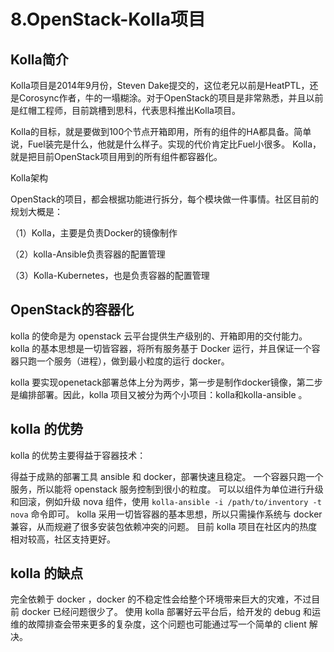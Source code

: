 # 8.OpenStack-Kolla项目


## Kolla简介
Kolla项目是2014年9月份，Steven Dake提交的，这位老兄以前是HeatPTL，还是Corosync作者，牛的一塌糊涂。对于OpenStack的项目是非常熟悉，并且以前是红帽工程师，目前跳槽到思科，代表思科推出Kolla项目。

Kolla的目标，就是要做到100个节点开箱即用，所有的组件的HA都具备。简单说，Fuel装完是什么，他就是什么样子。实现的代价肯定比Fuel小很多。
Kolla，就是把目前OpenStack项目用到的所有组件都容器化。

Kolla架构

OpenStack的项目，都会根据功能进行拆分，每个模块做一件事情。社区目前的规划大概是：

（1）Kolla，主要是负责Docker的镜像制作


（2）kolla-Ansible负责容器的配置管理


（3）Kolla-Kubernetes，也是负责容器的配置管理


## OpenStack的容器化

kolla 的使命是为 openstack 云平台提供生产级别的、开箱即用的交付能力。kolla 的基本思想是一切皆容器，将所有服务基于 Docker 运行，并且保证一个容器只跑一个服务（进程），做到最小粒度的运行 docker。

kolla 要实现openetack部署总体上分为两步，第一步是制作docker镜像，第二步是编排部署。因此，kolla 项目又被分为两个小项目：kolla和kolla-ansible 。



## kolla 的优势

kolla 的优势主要得益于容器技术：

得益于成熟的部署工具 ansible 和 docker，部署快速且稳定。
一个容器只跑一个服务，所以能将 openstack 服务控制到很小的粒度。
可以以组件为单位进行升级和回滚，例如升级 nova 组件，使用 `kolla-ansible -i /path/to/inventory -t nova` 命令即可。
kolla 采用一切皆容器的基本思想，所以只需操作系统与 docker 兼容，从而规避了很多安装包依赖冲突的问题。
目前 kolla 项目在社区内的热度相对较高，社区支持更好。




## kolla 的缺点


完全依赖于 docker ，docker 的不稳定性会给整个环境带来巨大的灾难，不过目前 docker 已经问题很少了。
使用 kolla 部署好云平台后，给开发的 debug 和运维的故障排查会带来更多的复杂度，这个问题也可能通过写一个简单的 client 解决。
